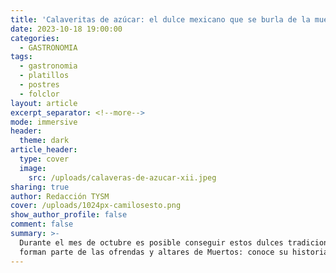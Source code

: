 ```yaml
---
title: 'Calaveritas de azúcar: el dulce mexicano que se burla de la muerte'
date: 2023-10-18 19:00:00
categories:
  - GASTRONOMIA
tags:
  - gastronomia
  - platillos
  - postres
  - folclor
layout: article
excerpt_separator: <!--more-->
mode: immersive
header:
  theme: dark
article_header:
  type: cover
  image:
    src: /uploads/calaveras-de-azucar-xii.jpeg
sharing: true
author: Redacción TYSM
cover: /uploads/1024px-camilosesto.png
show_author_profile: false
comment: false
summary: >-
  Durante el mes de octubre es posible conseguir estos dulces tradicionales que
  forman parte de las ofrendas y altares de Muertos: conoce su historia.
---
```


